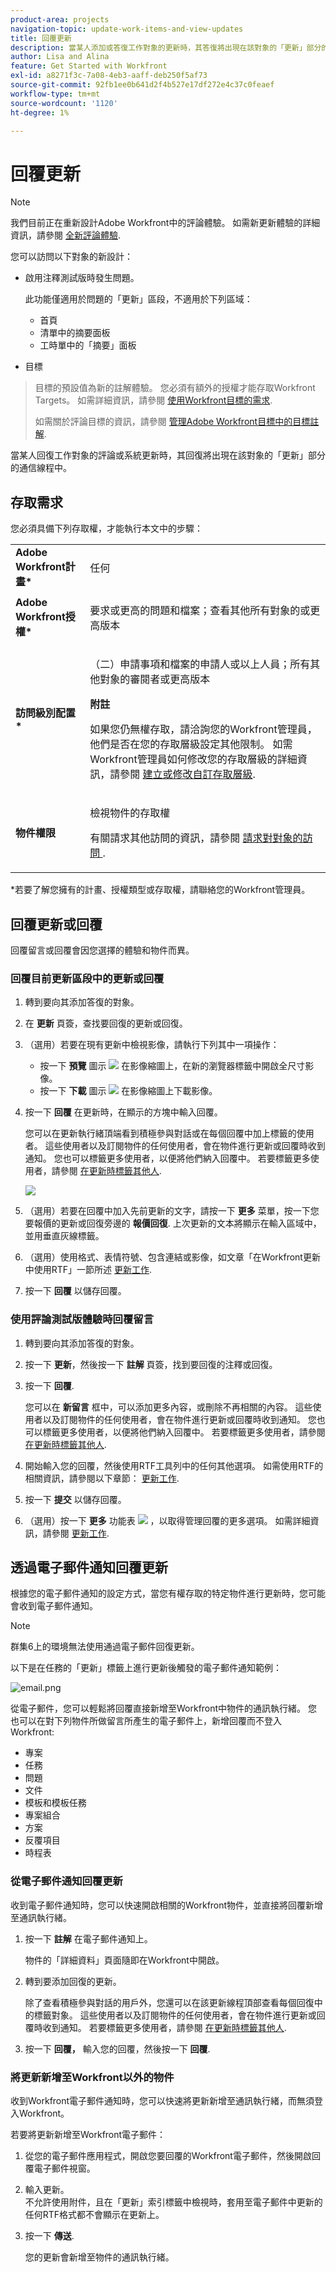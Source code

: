 ```yaml
---
product-area: projects
navigation-topic: update-work-items-and-view-updates
title: 回覆更新
description: 當某人添加或答復工作對象的更新時，其答復將出現在該對象的「更新」部分的通信線程中。 如果您對對象具有「查看」訪問權限，則可以將答復添加到更新或按贊。
author: Lisa and Alina
feature: Get Started with Workfront
exl-id: a8271f3c-7a08-4eb3-aaff-deb250f5af73
source-git-commit: 92fb1ee0b641d2f4b527e17df272e4c37c0feaef
workflow-type: tm+mt
source-wordcount: '1120'
ht-degree: 1%

---
```


# 回覆更新

<!--take "Beta" references out when we remove the beta-->

<!--<span class="preview">The highlighted information on this page refers to functionality not yet generally available. It is available only in the Preview environment.-->

>[!NOTE]
>
>我們目前正在重新設計Adobe Workfront中的評論體驗。
>如需新更新體驗的詳細資訊，請參閱 [全新評論體驗](../updating-work-items-and-viewing-updates/unified-commenting-experience.md).
>
>您可以訪問以下對象的新設計：
> * 啟用注釋測試版時發生問題。
   >
   >     此功能僅適用於問題的「更新」區段，不適用於下列區域：
   >
   >     * 首頁
   >     * 清單中的摘要面板
   >     * 工時單中的「摘要」面板
>
> * 目標

   >
   >   目標的預設值為新的註解體驗。 您必須有額外的授權才能存取Workfront Targets。 如需詳細資訊，請參閱 [使用Workfront目標的需求](../../workfront-goals/goal-management/access-needed-for-wf-goals.md).
   >
   >    如需關於評論目標的資訊，請參閱 [管理Adobe Workfront目標中的目標註解](../../workfront-goals/goal-management/manage-goal-comments.md).


當某人回復工作對象的評論或系統更新時，其回復將出現在該對象的「更新」部分的通信線程中。


## 存取需求

您必須具備下列存取權，才能執行本文中的步驟：

<table style="table-layout:auto"> 
 <col> 
 <col> 
 <tbody> 
  <tr> 
   <td role="rowheader"><strong>Adobe Workfront計畫*</strong></td> 
   <td> <p>任何</p> </td> 
  </tr> 
  <tr> 
   <td role="rowheader"><strong>Adobe Workfront授權*</strong></td> 
   <td> <p>要求或更高的問題和檔案；查看其他所有對象的或更高版本</p> </td> 
  </tr> 
  <tr> 
   <td role="rowheader"><strong>訪問級別配置*</strong></td> 
   <td> <p>（二）申請事項和檔案的申請人或以上人員；所有其他對象的審閱者或更高版本</p> <p><b>附註</b>

如果您仍無權存取，請洽詢您的Workfront管理員，他們是否在您的存取層級設定其他限制。 如需Workfront管理員如何修改您的存取層級的詳細資訊，請參閱 <a href="../../administration-and-setup/add-users/configure-and-grant-access/create-modify-access-levels.md" class="MCXref xref">建立或修改自訂存取層級</a>.</p> </td>
</tr> 
  <tr> 
   <td role="rowheader"><strong>物件權限</strong></td> 
   <td> <p>檢視物件的存取權</p> <p>有關請求其他訪問的資訊，請參閱 <a href="../../workfront-basics/grant-and-request-access-to-objects/request-access.md" class="MCXref xref">請求對對象的訪問 </a>.</p> </td> 
  </tr> 
 </tbody> 
</table>

&#42;若要了解您擁有的計畫、授權類型或存取權，請聯絡您的Workfront管理員。

## 回覆更新或回覆

回覆留言或回覆會因您選擇的體驗和物件而異。

### 回覆目前更新區段中的更新或回覆

1. 轉到要向其添加答復的對象。
1. 在 **更新** 頁簽，查找要回復的更新或回復。

1. （選用）若要在現有更新中檢視影像，請執行下列其中一項操作：

   * 按一下 **預覽** 圖示 ![](assets/previewimageicon-31x31.png) 在影像縮圖上，在新的瀏覽器標籤中開啟全尺寸影像。
   * 按一下 **下載** 圖示 ![](assets/downloadimageicon.png) 在影像縮圖上下載影像。

1. 按一下 **回覆** 在更新時，在顯示的方塊中輸入回覆。

   您可以在更新執行緒頂端看到積極參與對話或在每個回覆中加上標籤的使用者。 這些使用者以及訂閱物件的任何使用者，會在物件進行更新或回覆時收到通知。 您也可以標籤更多使用者，以便將他們納入回覆中。  若要標籤更多使用者，請參閱 [在更新時標籤其他人](../../workfront-basics/updating-work-items-and-viewing-updates/tag-others-on-updates.md).

   ![](assets/tagging-transparency-350x192.png)
1. （選用）若要在回覆中加入先前更新的文字，請按一下 **更多** 菜單，按一下您要報價的更新或回復旁邊的 **報價回復**. 上次更新的文本將顯示在輸入區域中，並用垂直灰線標籤。
1. （選用）使用格式、表情符號、包含連結或影像，如文章「在Workfront更新中使用RTF」一節所述 [更新工作](../../workfront-basics/updating-work-items-and-viewing-updates/update-work.md).
1. 按一下 **回覆** 以儲存回覆。

### 使用評論測試版體驗時回覆留言

1. 轉到要向其添加答復的對象。
1. 按一下 **更新**，然後按一下 **註解** 頁簽，找到要回復的注釋或回復。
1. 按一下 **回覆**.

   您可以在 **新留言** 框中，可以添加更多內容，或刪除不再相關的內容。 這些使用者以及訂閱物件的任何使用者，會在物件進行更新或回覆時收到通知。 您也可以標籤更多使用者，以便將他們納入回覆中。  若要標籤更多使用者，請參閱 [在更新時標籤其他人](../../workfront-basics/updating-work-items-and-viewing-updates/tag-others-on-updates.md).

1. 開始輸入您的回覆，然後使用RTF工具列中的任何其他選項。 如需使用RTF的相關資訊，請參閱以下章節： [更新工作](../updating-work-items-and-viewing-updates/update-work.md).

1. 按一下 **提交** 以儲存回覆。

1. （選用）按一下 **更多** 功能表 ![](assets/more-menu.png) ，以取得管理回覆的更多選項。 如需詳細資訊，請參閱 [更新工作](../updating-work-items-and-viewing-updates/update-work.md).


## 透過電子郵件通知回覆更新

根據您的電子郵件通知的設定方式，當您有權存取的特定物件進行更新時，您可能會收到電子郵件通知。

>[!NOTE]
>
>群集6上的環境無法使用通過電子郵件回復更新。

以下是在任務的「更新」標籤上進行更新後觸發的電子郵件通知範例：

![email.png](assets/email-350x202.png)

從電子郵件，您可以輕鬆將回覆直接新增至Workfront中物件的通訊執行緒。 您也可以在對下列物件所做留言所產生的電子郵件上，新增回覆而不登入Workfront:

* 專案
* 任務
* 問題
* 文件
* 模板和模板任務
* 專案組合
* 方案
* 反覆項目
* 時程表

### 從電子郵件通知回覆更新

收到電子郵件通知時，您可以快速開啟相關的Workfront物件，並直接將回覆新增至通訊執行緒。

1. 按一下 **註解** 在電子郵件通知上。

   物件的「詳細資料」頁面隨即在Workfront中開啟。

1. 轉到要添加回復的更新。

   除了查看積極參與對話的用戶外，您還可以在該更新線程頂部查看每個回復中的標籤對象。 這些使用者以及訂閱物件的任何使用者，會在物件進行更新或回覆時收到通知。 若要標籤更多使用者，請參閱 [在更新時標籤其他人](../../workfront-basics/updating-work-items-and-viewing-updates/tag-others-on-updates.md).

1. 按一下 **回覆，** 輸入您的回覆，然後按一下 **回覆**.

### 將更新新增至Workfront以外的物件

收到Workfront電子郵件通知時，您可以快速將更新新增至通訊執行緒，而無須登入Workfront。

若要將更新新增至Workfront電子郵件：

1. 從您的電子郵件應用程式，開啟您要回覆的Workfront電子郵件，然後開啟回覆電子郵件視窗。
1. 輸入更新。\
   不允許使用附件，且在「更新」索引標籤中檢視時，套用至電子郵件中更新的任何RTF格式都不會顯示在更新上。
1. 按一下 **傳送**.

   您的更新會新增至物件的通訊執行緒。
